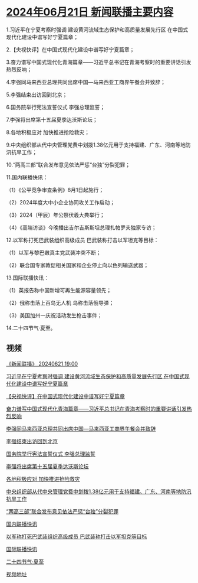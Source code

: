 # [2024年06月21日 新闻联播主要内容](https://tv.cctv.com/lm/xwlb/day/20240621.shtml)

1.习近平在宁夏考察时强调 建设黄河流域生态保护和高质量发展先行区 在中国式现代化建设中谱写好宁夏篇章；

2.【央视快评】在中国式现代化建设中谱写好宁夏篇章；

3.奋力谱写中国式现代化青海篇章——习近平总书记在青海考察时的重要讲话引发热烈反响；

4.李强同马来西亚总理共同出席中国—马来西亚工商界午餐会并致辞；

5.李强结束出访回到北京；

6.国务院举行宪法宣誓仪式 李强总理监誓；

7.李强将出席第十五届夏季达沃斯论坛；

8.各地积极应对 加快推进抢险救灾；

9.中央组织部从代中央管理党费中划拨1.38亿元用于支持福建、广东、河南等地防汛抗旱工作；

10.“两高三部”联合发布意见依法严惩“台独”分裂犯罪；

11.国内联播快讯：

（1）《公平竞争审查条例》8月1日起施行；

（2）2024年度大中小企业协同攻关工作启动；

（3）2024（甲辰）年公祭伏羲大典举行；

（4）《高端访谈》今晚播出吉尔吉斯斯坦总理扎帕罗夫独家专访；

12.以军称打死巴武装组织高级成员 巴武装称打击以军坦克等目标：

（1）以军与黎巴嫩真主党武装冲突不断；

（2）联合国专家敦促相关国家和企业停止向以色列输送武器；

13.国际联播快讯：

（1）英报告称中国新增可再生能源容量领先；

（2）俄称击落上百乌无人机 乌称击落俄导弹；

（3）美国加州一庆祝活动发生枪击事件；

14.二十四节气·夏至。

## 视频

[《新闻联播》 20240621 19:00](https://tv.cctv.com/2024/06/21/VIDEs2DfNN70XHJ1OySUipyV240621.shtml)

[习近平在宁夏考察时强调 建设黄河流域生态保护和高质量发展先行区 在中国式现代化建设中谱写好宁夏篇章](https://tv.cctv.com/2024/06/21/VIDEOFCO2VujPrmcJiwaMnei240621.shtml)

[【央视快评】在中国式现代化建设中谱写好宁夏篇章](https://tv.cctv.com/2024/06/21/VIDE9GwPLyNt07XqEHBB0rz8240621.shtml)

[奋力谱写中国式现代化青海篇章——习近平总书记在青海考察时的重要讲话引发热烈反响](https://tv.cctv.com/2024/06/21/VIDEtF4REN1GhKsyQ5huD0io240621.shtml)

[李强同马来西亚总理共同出席中国—马来西亚工商界午餐会并致辞](https://tv.cctv.com/2024/06/21/VIDEDZImy9QNZkVtzX5gmYLt240621.shtml)

[李强结束出访回到北京](https://tv.cctv.com/2024/06/21/VIDEQHbPLawMT74DaZHN789r240621.shtml)

[国务院举行宪法宣誓仪式 李强总理监誓](https://tv.cctv.com/2024/06/21/VIDE35pNM9UXFPokl87nhe8I240621.shtml)

[李强将出席第十五届夏季达沃斯论坛](https://tv.cctv.com/2024/06/21/VIDEIbPbectagf0c4t18g4Fk240621.shtml)

[各地积极应对 加快推进抢险救灾](https://tv.cctv.com/2024/06/21/VIDEUsXiIR9qHlrn5XfKE8UM240621.shtml)

[中央组织部从代中央管理党费中划拨1.38亿元用于支持福建、广东、河南等地防汛抗旱工作](https://tv.cctv.com/2024/06/21/VIDEC7NB8JgJqhMG7A7ki9wi240621.shtml)

[“两高三部”联合发布意见依法严惩“台独”分裂犯罪](https://tv.cctv.com/2024/06/21/VIDEpEf8uIPItpCOiOKqlRii240621.shtml)

[国内联播快讯](https://tv.cctv.com/2024/06/21/VIDEmsLx14JdteejRXzE4nA5240621.shtml)

[以军称打死巴武装组织高级成员 巴武装称打击以军坦克等目标](https://tv.cctv.com/2024/06/21/VIDEiSKOHkFXDj7mReD5NJaZ240621.shtml)

[国际联播快讯](https://tv.cctv.com/2024/06/21/VIDEJ77uI3DiGqZfPOrXcxX9240621.shtml)

[二十四节气·夏至](https://tv.cctv.com/2024/06/21/VIDEWgNb4PqiFXgzDxGeDfAw240621.shtml)

[视频地址](https://tv.cctv.com/lm/xwlb/day/20240621.shtml) 

